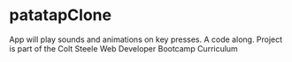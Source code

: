# patatapClone
App will play sounds and animations on key presses. A code along.
Project is part of the Colt Steele Web Developer Bootcamp Curriculum

